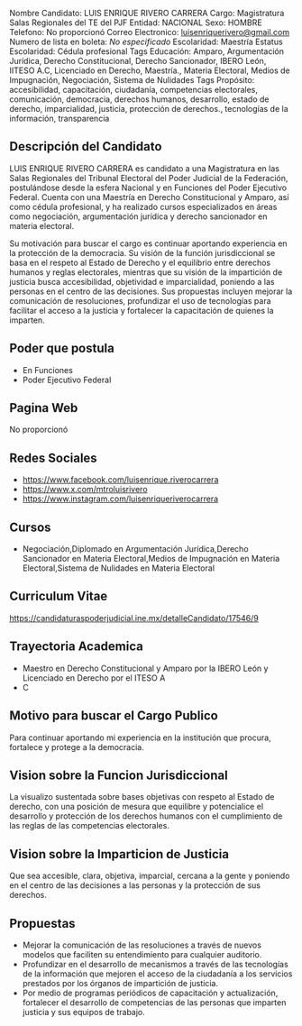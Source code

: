 Nombre Candidato: LUIS ENRIQUE RIVERO CARRERA
Cargo: Magistratura Salas Regionales del TE del PJF
Entidad: NACIONAL
Sexo: HOMBRE
Telefono: No proporcionó
Correo Electronico: luisenriquerivero@gmail.com
Numero de lista en boleta: *No especificado*
Escolaridad: Maestría
Estatus Escolaridad: Cédula profesional
Tags Educación: Amparo, Argumentación Jurídica, Derecho Constitucional, Derecho Sancionador, IBERO León, IITESO A.C, Licenciado en Derecho, Maestría., Materia Electoral, Medios de Impugnación, Negociación, Sistema de Nulidades
Tags Propósito: accesibilidad, capacitación, ciudadanía, competencias electorales, comunicación, democracia, derechos humanos, desarrollo, estado de derecho, imparcialidad, justicia, protección de derechos., tecnologías de la información, transparencia


## Descripción del Candidato 

LUIS ENRIQUE RIVERO CARRERA es candidato a una Magistratura en las Salas Regionales del Tribunal Electoral del Poder Judicial de la Federación, postulándose desde la esfera Nacional y en Funciones del Poder Ejecutivo Federal. Cuenta con una Maestría en Derecho Constitucional y Amparo, así como cédula profesional, y ha realizado cursos especializados en áreas como negociación, argumentación jurídica y derecho sancionador en materia electoral.

Su motivación para buscar el cargo es continuar aportando experiencia en la protección de la democracia. Su visión de la función jurisdiccional se basa en el respeto al Estado de Derecho y el equilibrio entre derechos humanos y reglas electorales, mientras que su visión de la impartición de justicia busca accesibilidad, objetividad e imparcialidad, poniendo a las personas en el centro de las decisiones. Sus propuestas incluyen mejorar la comunicación de resoluciones, profundizar el uso de tecnologías para facilitar el acceso a la justicia y fortalecer la capacitación de quienes la imparten.


## Poder que postula

- En Funciones
- Poder Ejecutivo Federal


## Pagina Web

No proporcionó


## Redes Sociales

- https://www.facebook.com/luisenrique.riverocarrera
- https://www.x.com/mtroluisrivero
- https://www.instagram.com/luisenriqueriverocarrera


## Cursos

- Negociación,Diplomado en Argumentación Jurídica,Derecho Sancionador en Materia Electoral,Medios de Impugnación en Materia Electoral,Sistema de Nulidades en Materia Electoral


## Curriculum Vitae

https://candidaturaspoderjudicial.ine.mx/detalleCandidato/17546/9


## Trayectoria Academica

- Maestro en Derecho Constitucional y Amparo por la IBERO León y Licenciado en Derecho por el ITESO A
- C


## Motivo para buscar el Cargo Publico

Para continuar aportando mi experiencia en la institución que procura, fortalece y protege a la democracia.


## Vision sobre la Funcion Jurisdiccional

La visualizo sustentada sobre bases objetivas con respeto al Estado de derecho, con una posición de mesura que equilibre y potencialice el desarrollo y protección de los derechos humanos con el cumplimiento de las reglas de las competencias electorales.


## Vision sobre la Imparticion de Justicia

Que sea accesible, clara, objetiva, imparcial, cercana a la gente y poniendo en el centro de las decisiones a las personas y la protección de sus derechos.


## Propuestas

- Mejorar la comunicación de las resoluciones a través de nuevos modelos que faciliten su entendimiento para cualquier auditorio.
- Profundizar en el desarrollo de mecanismos a través de las tecnologías de la información que mejoren el acceso de la ciudadanía a los servicios prestados por los órganos de impartición de justicia.
- Por medio de programas periódicos de capacitación y actualización, fortalecer el desarrollo de competencias de las personas que imparten justicia y sus equipos de trabajo.

